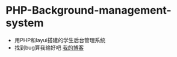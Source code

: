 # PHP-Background-management-system
* 用PHP和layui搭建的学生后台管理系统
* 找到bug算我输好吧
[我的博客](http://www.fanyuansheng.top "悬停显示") 
